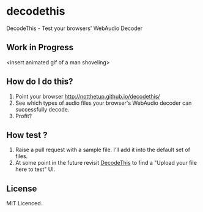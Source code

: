 decodethis
==========

DecodeThis - Test your browsers' WebAudio Decoder


## Work in Progress

&lt;insert animated gif of a man shoveling&gt;


## How do I do this?

1. Point your browser http://notthetup.github.io/decodethis/
2. See which types of audio files your browser's WebAudio decoder can successfully decode.
3. Profit?

## How test <insert name of filetype>?

1. Raise a pull request with a sample file. I'll add it into the default set of files.
2. At some point in the future revisit [DecodeThis](http://notthetup.github.io/decodethis/) to find a "Upload your file here to test" UI.

## License

MIT Licenced.
